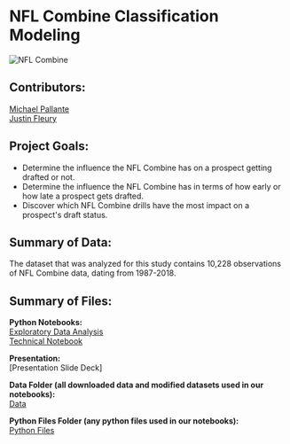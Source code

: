 # NFL Combine Classification Modeling

![NFL Combine](https://media.giphy.com/media/DrJJwYW6OXWBq/giphy.gif)

## Contributors: 

[Michael Pallante](https://github.com/MFAP9)
<br>
[Justin Fleury](https://github.com/jfleury20)

## Project Goals:

- Determine the influence the NFL Combine has on a prospect getting drafted or not.
- Determine the influence the NFL Combine has in terms of how early or how late a prospect gets drafted.
- Discover which NFL Combine drills have the most impact on a prospect's draft status.

## Summary of Data:

The dataset that was analyzed for this study contains 10,228 observations of NFL Combine data, dating from 1987-2018.

## Summary of Files:

**Python Notebooks:**
<br>
[Exploratory Data Analysis](https://github.com/michaelpallante/nfl_combine_classification_modeling/blob/master/notebooks/nfl_combine_eda.ipynb)
<br>
[Technical Notebook](https://github.com/michaelpallante/nfl_combine_classification_modeling/blob/master/notebooks/nfl_combine_technical_notebook.ipynb)

**Presentation:**
<br>
[Presentation Slide Deck]


**Data Folder (all downloaded data and modified datasets used in our notebooks):**
<br>
[Data](https://github.com/michaelpallante/nfl_combine_classification_modeling/tree/master/data)

**Python Files Folder (any python files used in our notebooks):**
<br>
[Python Files](https://github.com/michaelpallante/nfl_combine_classification_modeling/tree/master/python_files)
